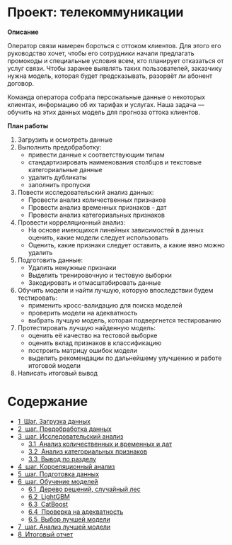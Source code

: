 # Проект: телекоммуникации

**Описание**

Оператор связи намерен бороться с оттоком клиентов. Для этого его руководство хочет, чтобы его сотрудники начали предлагать промокоды и специальные условия всем, кто планирует отказаться от услуг связи. Чтобы заранее выявлять таких пользователей, заказчику нужна модель, которая будет предсказывать, разорвёт ли абонент договор.

Команда оператора собрала персональные данные о некоторых клиентах, информацию об их тарифах и услугах. Наша задача — обучить на этих данных модель для прогноза оттока клиентов.

**План работы**

1. Загрузить и осмотреть данные
2. Выполнить предобработку:
    - привести данные к соответствующим типам
    - стандартизировать наименования столбцов и текстовые категориальные данные
    - удалить дубликаты
    - заполнить пропуски
3. Повести исследовательский анализ данных:
    - Провести анализ количественных признаков
    - Провести анализ временных признаков - дат
    - Провести анализ категориальных признаков
4. Провести корреляционный анализ:
    - На основе имеющихся линейных зависимостей в данных оценить, какие модели следует использовать
    - Оценить, какие признаки следует оставить, а какие явно можно удалить
5. Подготовить данные:
    - Удалить ненужные признаки
    - Выделить тренировочную и тестовую выборки
    - Закодировать и отмасштабировать данные
6. Обучить модели и найти лучшую, которую впоследствии будем тестировать:
    - применить кросс-валидацию для поиска моделей
    - проверить модели на адекватность
    - выбрать лучшую модель, которая подвергнется тестированию
7. Протестировать лучшую найденную модель:
    - оценить её качество на тестовой выборке
    - оценить вклад признаков в классификацию
    - построить матрицу ошибок модели
    - выделить рекомендации по дальнейшему улучшению и работе итоговой модели
8. Написать итоговый вывод

<h1>Содержание<span class="tocSkip"></span></h1>
<div class="toc"><ul class="toc-item"><li><span><a href="#Шаг.-Загрузка-данных" data-toc-modified-id="Шаг.-Загрузка-данных-1"><span class="toc-item-num">1&nbsp;&nbsp;</span>Шаг. Загрузка данных</a></span></li><li><span><a href="#шаг.-Предобработка-данных" data-toc-modified-id="шаг.-Предобработка-данных-2"><span class="toc-item-num">2&nbsp;&nbsp;</span>шаг. Предобработка данных</a></span></li><li><span><a href="#шаг.-Исследовательский-анализ" data-toc-modified-id="шаг.-Исследовательский-анализ-3"><span class="toc-item-num">3&nbsp;&nbsp;</span>шаг. Исследовательский анализ</a></span><ul class="toc-item"><li><span><a href="#Анализ-количественных-и-временных-и-дат" data-toc-modified-id="Анализ-количественных-и-временных-и-дат-3.1"><span class="toc-item-num">3.1&nbsp;&nbsp;</span>Анализ количественных и временных и дат</a></span></li><li><span><a href="#Анализ-категориальных-признаков" data-toc-modified-id="Анализ-категориальных-признаков-3.2"><span class="toc-item-num">3.2&nbsp;&nbsp;</span>Анализ категориальных признаков</a></span></li><li><span><a href="#Вывод-по-разделу" data-toc-modified-id="Вывод-по-разделу-3.3"><span class="toc-item-num">3.3&nbsp;&nbsp;</span>Вывод по разделу</a></span></li></ul></li><li><span><a href="#шаг.-Корреляционный-анализ" data-toc-modified-id="шаг.-Корреляционный-анализ-4"><span class="toc-item-num">4&nbsp;&nbsp;</span>шаг. Корреляционный анализ</a></span></li><li><span><a href="#шаг.-Подготовка-данных" data-toc-modified-id="шаг.-Подготовка-данных-5"><span class="toc-item-num">5&nbsp;&nbsp;</span>шаг. Подготовка данных</a></span></li><li><span><a href="#шаг.-Обучение-моделей" data-toc-modified-id="шаг.-Обучение-моделей-6"><span class="toc-item-num">6&nbsp;&nbsp;</span>шаг. Обучение моделей</a></span><ul class="toc-item"><li><span><a href="#Дерево-решений,-случайный-лес" data-toc-modified-id="Дерево-решений,-случайный-лес-6.1"><span class="toc-item-num">6.1&nbsp;&nbsp;</span>Дерево решений, случайный лес</a></span></li><li><span><a href="#LightGBM" data-toc-modified-id="LightGBM-6.2"><span class="toc-item-num">6.2&nbsp;&nbsp;</span>LightGBM</a></span></li><li><span><a href="#CatBoost" data-toc-modified-id="CatBoost-6.3"><span class="toc-item-num">6.3&nbsp;&nbsp;</span>CatBoost</a></span></li><li><span><a href="#Проверка-на-адекватность" data-toc-modified-id="Проверка-на-адекватность-6.4"><span class="toc-item-num">6.4&nbsp;&nbsp;</span>Проверка на адекватность</a></span></li><li><span><a href="#Выбор-лучшей-модели" data-toc-modified-id="Выбор-лучшей-модели-6.5"><span class="toc-item-num">6.5&nbsp;&nbsp;</span>Выбор лучшей модели</a></span></li></ul></li><li><span><a href="#шаг.-Анализ-лучшей-модели" data-toc-modified-id="шаг.-Анализ-лучшей-модели-7"><span class="toc-item-num">7&nbsp;&nbsp;</span>шаг. Анализ лучшей модели</a></span></li><li><span><a href="#Итоговый-отчет" data-toc-modified-id="Итоговый-отчет-8"><span class="toc-item-num">8&nbsp;&nbsp;</span>Итоговый отчет</a></span></li></ul></div>
